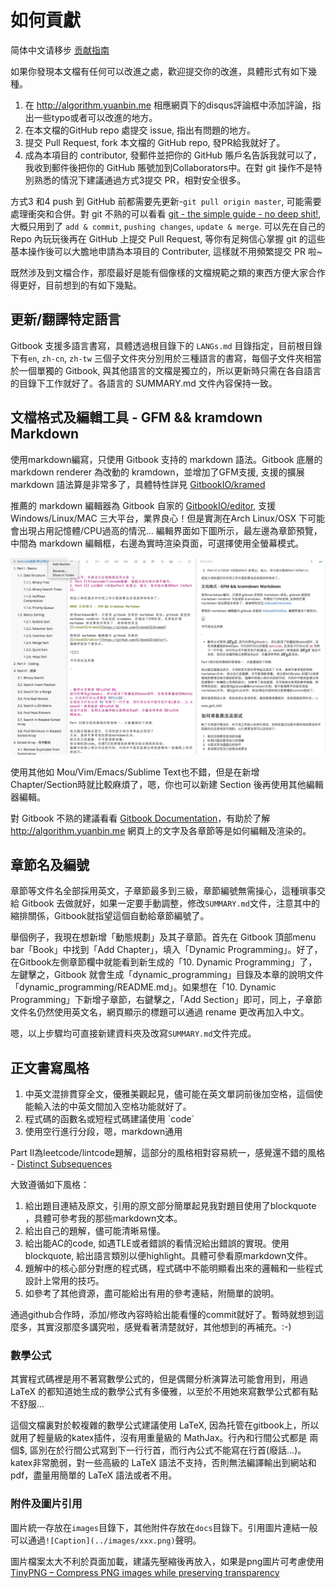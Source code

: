 # 如何貢獻

简体中文请移步 [贡献指南](http://algorithm.yuanbin.me/zh-hans/faq/guidelines_for_contributing.html)

如果你發現本文檔有任何可以改進之處，歡迎提交你的改進，具體形式有如下幾種。

1. 在 <http://algorithm.yuanbin.me> 相應網頁下的disqus評論框中添加評論，指出一些typo或者可以改進的地方。
2. 在本文檔的GitHub repo 處提交 issue, 指出有問題的地方。
3. 提交 Pull Request, fork 本文檔的 GitHub repo, 發PR給我就好了。
4. 成為本項目的 contributor, 發郵件並把你的 GitHub 賬戶名告訴我就可以了，我收到郵件後把你的 GitHub 賬號加到Collaborators中。在對 git 操作不是特別熟悉的情況下建議通過方式3提交 PR，相對安全很多。

方式3 和4 push 到 GitHub 前都需要先更新-`git pull origin master`, 可能需要處理衝突和合併。對 git 不熟的可以看看 [git - the simple guide - no deep shit!](http://rogerdudler.github.io/git-guide/), 大概只用到了 `add & commit`, `pushing changes`, `update & merge`. 可以先在自己的 Repo 內玩玩後再在 GitHub 上提交 Pull Request, 等你有足夠信心掌握 git 的這些基本操作後可以大膽地申請為本項目的 Contributer, 這樣就不用頻繁提交 PR 啦~

既然涉及到文檔合作，那麼最好是能有個像樣的文檔規範之類的東西方便大家合作得更好，目前想到的有如下幾點。

## 更新/翻譯特定語言

Gitbook 支援多語言書寫，具體透過根目錄下的 `LANGs.md` 目錄指定，目前根目錄下有`en`, `zh-cn`, `zh-tw` 三個子文件夾分別用於三種語言的書寫，每個子文件夾相當於一個單獨的 Gitbook, 與其他語言的文檔是獨立的，所以更新時只需在各自語言的目錄下工作就好了。各語言的 SUMMARY.md 文件內容保持一致。

## 文檔格式及編輯工具 - GFM && kramdown Markdown

使用markdown編寫，只使用 Gitbook 支持的 markdown 語法。Gitbook 底層的 markdown renderer 為改動的 kramdown，並增加了GFM支援, 支援的擴展 markdown 語法算是非常多了，具體特性詳見 [GitbookIO/kramed](https://github.com/GitbookIO/kramed)

推薦的 markdown 編輯器為 Gitbook 自家的 [GitbookIO/editor](https://github.com/GitbookIO/editor), 支援 Windows/Linux/MAC 三大平台，業界良心！但是實測在Arch Linux/OSX 下可能會出現占用記憶體/CPU過高的情況... 編輯界面如下圖所示，最左邊為章節預覽，中間為 markdown 編輯框，右邊為實時渲染頁面，可選擇使用全螢幕模式。

![Gitbook Editor](./images/gitbook_editor.png)

使用其他如 Mou/Vim/Emacs/Sublime Text也不錯，但是在新增Chapter/Section時就比較麻煩了，嗯，你也可以新建 Section 後再使用其他編輯器編輯。

對 Gitbook 不熟的建議看看 [Gitbook Documentation](http://help.gitbook.com/)，有助於了解 http://algorithm.yuanbin.me 網頁上的文字及各章節等是如何編輯及渲染的。

## 章節名及編號

章節等文件名全部採用英文，子章節最多到三級，章節編號無需操心，這種瑣事交給 Gitbook 去做就好，如果一定要手動調整，修改`SUMMARY.md`文件，注意其中的縮排關係，Gitbook就指望這個自動給章節編號了。

舉個例子，我現在想新增「動態規劃」及其子章節。首先在 Gitbook 頂部menu bar「Book」中找到「Add Chapter」，填入「Dynamic Programming」。好了，在Gitbook左側章節欄中就能看到新生成的「10. Dynamic Programming」了，左鍵擊之，Gitbook 就會生成「dynamic_programming」目錄及本章的說明文件「dynamic_programming/README.md」。如果想在「10. Dynamic Programming」下新增子章節，右鍵擊之，「Add Section」即可，同上，子章節文件名仍然使用英文名，網頁顯示的標題可以通過 rename 更改再加入中文。

嗯，以上步驟均可直接新建資料夾及改寫`SUMMARY.md`文件完成。

## 正文書寫風格

1. 中英文混排貫穿全文，優雅美觀起見，儘可能在英文單詞前後加空格，這個使能輸入法的中英文間加入空格功能就好了。
2. 程式碼的函數名或短程式碼建議使用 \`code\`
3. 使用空行進行分段，嗯，markdown通用

Part II為leetcode/lintcode題解，這部分的風格相對容易統一，感覺還不錯的風格 - [Distinct Subsequences](https://github.com/billryan/algorithm-exercise/blob/master/zh-hans/dynamic_programming/distinct_subsequences.md)

大致遵循如下風格：

1. 給出題目連結及原文，引用的原文部分簡單起見我對題目使用了blockquote ，具體可參考我的那些markdown文本。
2. 給出自己的題解，儘可能清晰易懂。
3. 給出能AC的code, 如遇TLE或者錯誤的看情況給出錯誤的實現。使用blockquote, 給出語言類別以便highlight。具體可參看原markdown文件。
4. 題解中的核心部分對應的程式碼，程式碼中不能明顯看出來的邏輯和一些程式設計上常用的技巧。
5. 如參考了其他資源，盡可能給出有用的參考連結，附簡單的說明。

通過github合作時，添加/修改內容時給出能看懂的commit就好了。暫時就想到這麼多，其實沒那麼多講究啦，感覺看著清楚就好，其他想到的再補充。:-)

### 數學公式

其實程式碼裡是用不著寫數學公式的，但是偶爾分析演算法可能會用到，用過 LaTeX 的都知道她生成的數學公式有多優雅，以至於不用她來寫數學公式都有點不舒服...

這個文檔裏對於較複雜的數學公式建議使用 LaTeX, 因為托管在gitbook上，所以就用了輕量級的katex插件，沒有用重量級的 MathJax。行內和行間公式都是 兩個$, 區別在於行間公式寫到下一行行首，而行內公式不能寫在行首(廢話...)。katex非常脆弱，對一些高級的 LaTeX 語法不支持，否則無法編譯輸出到網站和pdf，盡量用簡單的 LaTeX 語法或者不用。

### 附件及圖片引用

圖片統一存放在`images`目錄下，其他附件存放在`docs`目錄下。引用圖片連結一般可以通過`![Caption](../images/xxx.png)`聲明。

圖片檔案太大不利於頁面加載，建議先壓縮後再放入，如果是png圖片可考慮使用 [TinyPNG – Compress PNG images while preserving transparency](https://tinypng.com/)
